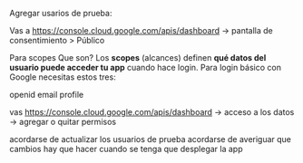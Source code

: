 
Agregar usarios de prueba:

Vas a https://console.cloud.google.com/apis/dashboard -> pantalla de consentimiento > Público

Para scopes
Que son? Los **scopes** (alcances) definen **qué datos del usuario puede acceder tu app** cuando hace login. Para login básico con Google necesitas estos tres:

openid
email
profile

vas https://console.cloud.google.com/apis/dashboard -> acceso a los datos -> agregar o quitar permisos

acordarse de actualizar los usuarios de prueba
acordarse de averiguar que cambios hay que hacer cuando se tenga que desplegar la app